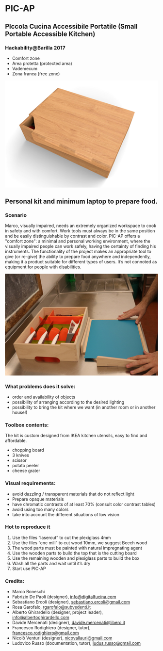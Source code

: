 # PIC-AP
## PIccola Cucina Accessibile Portatile (Small Portable Accessible Kitchen)
### Hackability@Barilla 2017

 - Comfort zone
 - Area protetta (protected area)
 - Vademecum
 - Zona franca (free zone)

![Rendering](images/renderings/pic-ap_01.jpg)



## Personal kit and minimum laptop to prepare food.

### Scenario

Marco, visually impaired, needs an extremely organized workspace to cook in safety and with comfort. Work tools must always be in the same position and be easily distinguishable by contrast and color. PIC-AP offers a "comfort zone": a minimal and personal working environment, where the visually impaired people can work safely, having the certainty of finding his instruments.
The functionality of the project makes an appropriate tool to give (or re-give) the ability to prepare food anywhere and independently, making it a product suitable for different types of users. It’s not connoted as equipment for people with disabilities.

![Finale](images/final/PiCAP_storyboard_16.JPG)

### What problems does it solve:

- order and availability of objects
- possibility of arranging according to the desired lighting
- possibility to bring the kit where we want (in another room or in another house!)

### Toolbox contents:

The kit is custom designed from IKEA kitchen utensils, easy to find and affordable.
- chopping board
- 3 knives
- scissor
- potato peeler
- cheese grater

### Visual requirements:
- avoid dazzling / transparent materials that do not reflect light
- Prepare opaque materials
- have chromatic contrasts of at least 70% (consult color contrast tables)
- avoid using too many colors
- take into account the different situations of low vision

### Hot to reproduce it

1. Use the files “lasercut” to cut the plexiglass 4mm
2. Use the files “cnc mill” to cut wood 10mm, we suggest Beech wood
3. The wood parts must be painted with natural impregnating agent
4. Use the wooden parts to build the top that is the cutting board
5. Use the remaining wooden and plexiglass parts to build the box
6. Wash all the parts and wait until it’s dry
7. Start use PIC-AP

### Credits:
- Marco Boneschi 
- Fabrizio De Paoli (designer), info@digitalfucina.com
- Sebastiano Ercoli (designer), sebastiano.ercoli@gmail.com
- Rosa Garofalo, rgarofalo@subvedenti.it
- Alberto Ghirardello (designer, project leader), info@albertoghirardello.com
- Davide Mercenati (designer), davide.mercenati@libero.it
- Francesco Rodighiero (designer, tutor), francesco.rodighiero@gmail.com
- Nicolò Venturi (designer), nicovallauri@gmail.com
- Ludovico Russo (documentation, tutor), ludus.russo@gmail.com
